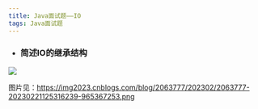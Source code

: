 ```yaml
---
title: Java面试题——IO
tags: Java面试题
---
```


* ### 简述IO的继承结构

![](https://img2023.cnblogs.com/blog/2063777/202302/2063777-20230221125316239-965367253.png)

图片见：https://img2023.cnblogs.com/blog/2063777/202302/2063777-20230221125316239-965367253.png